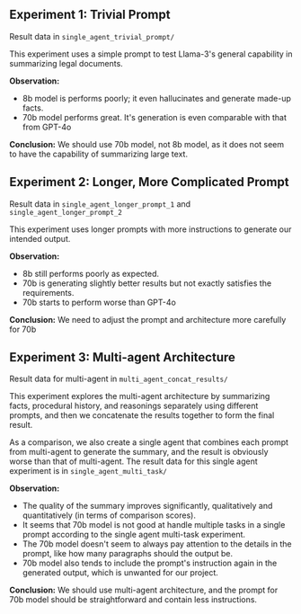 ## Experiment 1: Trivial Prompt

Result data in `single_agent_trivial_prompt/`

This experiment uses a simple prompt to test Llama-3's general capability in summarizing legal documents.

__Observation:__
- 8b model is performs poorly; it even hallucinates and generate made-up facts.
- 70b model performs great. It's generation is even comparable with that from GPT-4o

__Conclusion:__ We should use 70b model, not 8b model, as it does not seem to have the capability of summarizing large text.

## Experiment 2: Longer, More Complicated Prompt

Result data in `single_agent_longer_prompt_1` and `single_agent_longer_prompt_2`

This experiment uses longer prompts with more instructions to generate our intended output.

__Observation:__
- 8b still performs poorly as expected.
- 70b is generating slightly better results but not exactly satisfies the requirements.
- 70b starts to perform worse than GPT-4o

__Conclusion:__ We need to adjust the prompt and architecture more carefully for 70b

## Experiment 3: Multi-agent Architecture

Result data for multi-agent in `multi_agent_concat_results/`

This experiment explores the multi-agent architecture by summarizing facts, procedural history, and reasonings separately using different prompts, and then we concatenate the results together to form the final result.

As a comparison, we also create a single agent that combines each prompt from multi-agent to generate the summary, and the result is obviously worse than that of multi-agent. The result data for this single agent experiment is in `single_agent_multi_task/`

__Observation:__
- The quality of the summary improves significantly, qualitatively and quantitatively (in terms of comparison scores).
- It seems that 70b model is not good at handle multiple tasks in a single prompt according to the single agent multi-task experiment.
- The 70b model doesn't seem to always pay attention to the details in the prompt, like how many paragraphs should the output be.
- 70b model also tends to include the prompt's instruction again in the generated output, which is unwanted for our project.

__Conclusion:__ We should use multi-agent architecture, and the prompt for 70b model should be straightforward and contain less instructions.